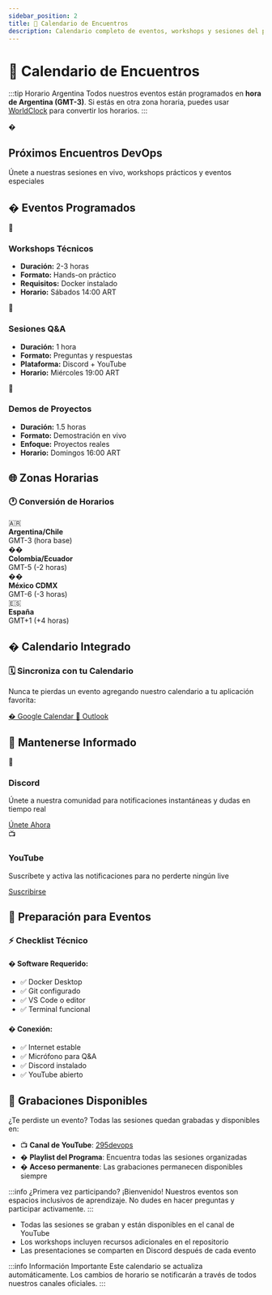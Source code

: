 ```yaml
---
sidebar_position: 2
title: 📅 Calendario de Encuentros
description: Calendario completo de eventos, workshops y sesiones del programa 90 Días de DevOps
---
```


# 📅 Calendario de Encuentros

:::tip Horario Argentina
Todos nuestros eventos están programados en **hora de Argentina (GMT-3)**. Si estás en otra zona horaria, puedes usar [WorldClock](https://www.worldclock.com/) para convertir los horarios.
:::

<div style={{
  textAlign: 'center',
  padding: '3rem 2rem',
  margin: '2rem 0',
  background: 'linear-gradient(135deg, #667eea 0%, #764ba2 100%)',
  borderRadius: '20px',
  color: 'white',
  boxShadow: '0 20px 40px rgba(102,126,234,0.3)'
}}>
  <div style={{fontSize: '4rem', marginBottom: '1rem'}}>�</div>
  <h2 style={{color: 'white', fontSize: '2.5rem', marginBottom: '1rem'}}>
    Próximos Encuentros DevOps
  </h2>
  <p style={{fontSize: '1.2rem', opacity: 0.95, maxWidth: '600px', margin: '0 auto'}}>
    Únete a nuestras sesiones en vivo, workshops prácticos y eventos especiales
  </p>
</div>

## �️ Eventos Programados

<div style={{display: 'grid', gridTemplateColumns: 'repeat(auto-fit, minmax(350px, 1fr))', gap: '2rem', margin: '3rem 0'}}>

<div style={{
  background: 'var(--ifm-card-background-color)',
  padding: '2rem',
  borderRadius: '16px',
  border: '2px solid var(--ifm-color-primary)',
  boxShadow: 'var(--ifm-global-shadow-md)'
}}>
  <div style={{
    background: 'var(--ifm-color-primary)',
    color: 'white',
    padding: '1rem',
    borderRadius: '12px',
    textAlign: 'center',
    marginBottom: '1rem'
  }}>
    <div style={{fontSize: '2rem', marginBottom: '0.5rem'}}>🎯</div>
    <h3 style={{color: 'white', margin: 0}}>Workshops Técnicos</h3>
  </div>
  <ul style={{color: 'var(--ifm-font-color-base)', margin: 0}}>
    <li><strong>Duración:</strong> 2-3 horas</li>
    <li><strong>Formato:</strong> Hands-on práctico</li>
    <li><strong>Requisitos:</strong> Docker instalado</li>
    <li><strong>Horario:</strong> Sábados 14:00 ART</li>
  </ul>
</div>

<div style={{
  background: 'var(--ifm-card-background-color)',
  padding: '2rem',
  borderRadius: '16px',
  border: '2px solid var(--ifm-color-success)',
  boxShadow: 'var(--ifm-global-shadow-md)'
}}>
  <div style={{
    background: 'var(--ifm-color-success)',
    color: 'white',
    padding: '1rem',
    borderRadius: '12px',
    textAlign: 'center',
    marginBottom: '1rem'
  }}>
    <div style={{fontSize: '2rem', marginBottom: '0.5rem'}}>💬</div>
    <h3 style={{color: 'white', margin: 0}}>Sesiones Q&A</h3>
  </div>
  <ul style={{color: 'var(--ifm-font-color-base)', margin: 0}}>
    <li><strong>Duración:</strong> 1 hora</li>
    <li><strong>Formato:</strong> Preguntas y respuestas</li>
    <li><strong>Plataforma:</strong> Discord + YouTube</li>
    <li><strong>Horario:</strong> Miércoles 19:00 ART</li>
  </ul>
</div>

<div style={{
  background: 'var(--ifm-card-background-color)',
  padding: '2rem',
  borderRadius: '16px',
  border: '2px solid var(--ifm-color-warning)',
  boxShadow: 'var(--ifm-global-shadow-md)'
}}>
  <div style={{
    background: 'var(--ifm-color-warning)',
    color: 'white',
    padding: '1rem',
    borderRadius: '12px',
    textAlign: 'center',
    marginBottom: '1rem'
  }}>
    <div style={{fontSize: '2rem', marginBottom: '0.5rem'}}>🚀</div>
    <h3 style={{color: 'white', margin: 0}}>Demos de Proyectos</h3>
  </div>
  <ul style={{color: 'var(--ifm-font-color-base)', margin: 0}}>
    <li><strong>Duración:</strong> 1.5 horas</li>
    <li><strong>Formato:</strong> Demostración en vivo</li>
    <li><strong>Enfoque:</strong> Proyectos reales</li>
    <li><strong>Horario:</strong> Domingos 16:00 ART</li>
  </ul>
</div>

</div>

## 🌐 Zonas Horarias

<div style={{
  background: 'var(--ifm-color-emphasis-100)',
  padding: '2rem',
  borderRadius: '12px',
  margin: '2rem 0'
}}>
  <h3 style={{textAlign: 'center', marginBottom: '1.5rem'}}>🕐 Conversión de Horarios</h3>
  <div style={{display: 'grid', gridTemplateColumns: 'repeat(auto-fit, minmax(200px, 1fr))', gap: '1rem'}}>
    <div style={{textAlign: 'center'}}>
      <div style={{fontSize: '1.5rem'}}>🇦🇷</div>
      <strong>Argentina/Chile</strong><br/>
      GMT-3 (hora base)
    </div>
    <div style={{textAlign: 'center'}}>
      <div style={{fontSize: '1.5rem'}}>��</div>
      <strong>Colombia/Ecuador</strong><br/>
      GMT-5 (-2 horas)
    </div>
    <div style={{textAlign: 'center'}}>
      <div style={{fontSize: '1.5rem'}}>��</div>
      <strong>México CDMX</strong><br/>
      GMT-6 (-3 horas)
    </div>
    <div style={{textAlign: 'center'}}>
      <div style={{fontSize: '1.5rem'}}>🇪🇸</div>
      <strong>España</strong><br/>
      GMT+1 (+4 horas)
    </div>
  </div>
</div>

## � Calendario Integrado

<div style={{
  background: 'var(--ifm-card-background-color)',
  padding: '2rem',
  borderRadius: '16px',
  border: '1px solid var(--ifm-color-emphasis-300)',
  margin: '2rem 0'
}}>
  <h3>🗓️ Sincroniza con tu Calendario</h3>
  <p>Nunca te pierdas un evento agregando nuestro calendario a tu aplicación favorita:</p>
  
  <div style={{display: 'flex', gap: '1rem', flexWrap: 'wrap', marginTop: '1rem'}}>
    <a 
      href="https://calendar.google.com/calendar/u/0?cid=calendario295devops@gmail.com" 
      target="_blank"
      style={{
        background: 'var(--ifm-color-primary)',
        color: 'white',
        padding: '0.8rem 1.5rem',
        borderRadius: '25px',
        textDecoration: 'none',
        fontWeight: '600'
      }}
    >
      � Google Calendar
    </a>
    <a 
      href="https://outlook.live.com/calendar/0/addcalendar" 
      target="_blank"
      style={{
        background: 'var(--ifm-color-info)',
        color: 'white',
        padding: '0.8rem 1.5rem',
        borderRadius: '25px',
        textDecoration: 'none',
        fontWeight: '600'
      }}
    >
      📧 Outlook
    </a>
  </div>
</div>

## 🔔 Mantenerse Informado

<div style={{display: 'grid', gridTemplateColumns: 'repeat(auto-fit, minmax(300px, 1fr))', gap: '2rem', margin: '3rem 0'}}>

<div style={{
  background: 'linear-gradient(135deg, #5865f2 0%, #4752c4 100%)',
  padding: '2rem',
  borderRadius: '16px',
  color: 'white',
  textAlign: 'center'
}}>
  <div style={{fontSize: '3rem', marginBottom: '1rem'}}>💬</div>
  <h3 style={{color: 'white', marginBottom: '1rem'}}>Discord</h3>
  <p style={{opacity: 0.9, marginBottom: '1.5rem'}}>
    Únete a nuestra comunidad para notificaciones instantáneas y dudas en tiempo real
  </p>
  <a 
    href="https://discord.com/invite/RWQjCRaVJ3" 
    target="_blank"
    style={{
      background: 'rgba(255,255,255,0.2)',
      color: 'white',
      padding: '0.8rem 1.5rem',
      borderRadius: '25px',
      textDecoration: 'none',
      fontWeight: '600',
      border: '1px solid rgba(255,255,255,0.3)'
    }}
  >
    Únete Ahora
  </a>
</div>

<div style={{
  background: 'linear-gradient(135deg, #ff0000 0%, #cc0000 100%)',
  padding: '2rem',
  borderRadius: '16px',
  color: 'white',
  textAlign: 'center'
}}>
  <div style={{fontSize: '3rem', marginBottom: '1rem'}}>📺</div>
  <h3 style={{color: 'white', marginBottom: '1rem'}}>YouTube</h3>
  <p style={{opacity: 0.9, marginBottom: '1.5rem'}}>
    Suscríbete y activa las notificaciones para no perderte ningún live
  </p>
  <a 
    href="https://www.youtube.com/@295devops" 
    target="_blank"
    style={{
      background: 'rgba(255,255,255,0.2)',
      color: 'white',
      padding: '0.8rem 1.5rem',
      borderRadius: '25px',
      textDecoration: 'none',
      fontWeight: '600',
      border: '1px solid rgba(255,255,255,0.3)'
    }}
  >
    Suscribirse
  </a>
</div>

</div>

## 🎯 Preparación para Eventos

<div style={{
  background: 'var(--ifm-color-warning-lightest)',
  border: '2px solid var(--ifm-color-warning)',
  padding: '2rem',
  borderRadius: '12px',
  margin: '2rem 0'
}}>
  <h3 style={{color: 'var(--ifm-color-warning-dark)', marginBottom: '1rem'}}>
    ⚡ Checklist Técnico
  </h3>
  <div style={{display: 'grid', gridTemplateColumns: 'repeat(auto-fit, minmax(250px, 1fr))', gap: '1rem'}}>
    <div>
      <h4>� Software Requerido:</h4>
      <ul>
        <li>✅ Docker Desktop</li>
        <li>✅ Git configurado</li>
        <li>✅ VS Code o editor</li>
        <li>✅ Terminal funcional</li>
      </ul>
    </div>
    <div>
      <h4>� Conexión:</h4>
      <ul>
        <li>✅ Internet estable</li>
        <li>✅ Micrófono para Q&A</li>
        <li>✅ Discord instalado</li>
        <li>✅ YouTube abierto</li>
      </ul>
    </div>
  </div>
</div>

## 🎥 Grabaciones Disponibles

¿Te perdiste un evento? Todas las sesiones quedan grabadas y disponibles en:

- 📺 **Canal de YouTube**: [295devops](https://www.youtube.com/@295devops)
- � **Playlist del Programa**: Encuentra todas las sesiones organizadas
- � **Acceso permanente**: Las grabaciones permanecen disponibles siempre

:::info ¿Primera vez participando?
¡Bienvenido! Nuestros eventos son espacios inclusivos de aprendizaje. No dudes en hacer preguntas y participar activamente.
:::

- Todas las sesiones se graban y están disponibles en el canal de YouTube
- Los workshops incluyen recursos adicionales en el repositorio
- Las presentaciones se comparten en Discord después de cada evento


:::info Información Importante
Este calendario se actualiza automáticamente. Los cambios de horario se notificarán a través de todos nuestros canales oficiales.
:::
